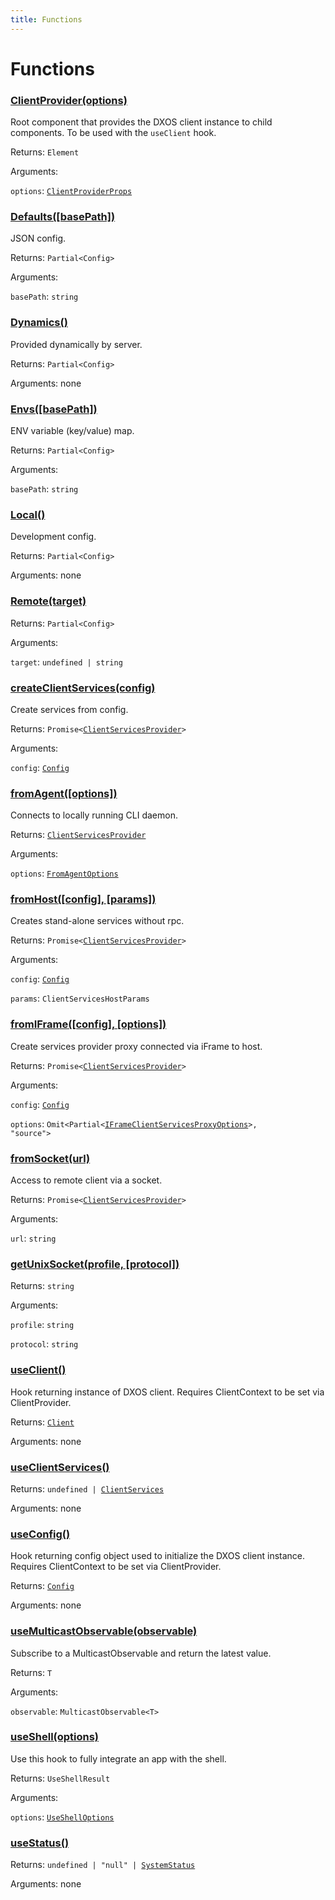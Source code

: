 ```yaml
---
title: Functions
---
```

# Functions
### [ClientProvider(options)](https://github.com/dxos/dxos/blob/main/packages/sdk/react-client/src/client/ClientContext.tsx#L96)



Root component that provides the DXOS client instance to child components.
To be used with the  `useClient`  hook.


Returns: <code>Element</code>

Arguments: 

`options`: <code>[ClientProviderProps](/api/@dxos/react-client/interfaces/ClientProviderProps)</code>

### [Defaults(\[basePath\])]()



JSON config.


Returns: <code>Partial&lt;Config&gt;</code>

Arguments: 

`basePath`: <code>string</code>

### [Dynamics()]()



Provided dynamically by server.


Returns: <code>Partial&lt;Config&gt;</code>

Arguments: none

### [Envs(\[basePath\])]()



ENV variable (key/value) map.


Returns: <code>Partial&lt;Config&gt;</code>

Arguments: 

`basePath`: <code>string</code>

### [Local()]()



Development config.


Returns: <code>Partial&lt;Config&gt;</code>

Arguments: none

### [Remote(target)]()



Returns: <code>Partial&lt;Config&gt;</code>

Arguments: 

`target`: <code>undefined | string</code>

### [createClientServices(config)]()



Create services from config.


Returns: <code>Promise&lt;[ClientServicesProvider](/api/@dxos/react-client/interfaces/ClientServicesProvider)&gt;</code>

Arguments: 

`config`: <code>[Config](/api/@dxos/react-client/classes/Config)</code>

### [fromAgent(\[options\])]()



Connects to locally running CLI daemon.


Returns: <code>[ClientServicesProvider](/api/@dxos/react-client/interfaces/ClientServicesProvider)</code>

Arguments: 

`options`: <code>[FromAgentOptions](/api/@dxos/react-client/types/FromAgentOptions)</code>

### [fromHost(\[config\], \[params\])]()



Creates stand-alone services without rpc.


Returns: <code>Promise&lt;[ClientServicesProvider](/api/@dxos/react-client/interfaces/ClientServicesProvider)&gt;</code>

Arguments: 

`config`: <code>[Config](/api/@dxos/react-client/classes/Config)</code>

`params`: <code>ClientServicesHostParams</code>

### [fromIFrame(\[config\], \[options\])]()



Create services provider proxy connected via iFrame to host.


Returns: <code>Promise&lt;[ClientServicesProvider](/api/@dxos/react-client/interfaces/ClientServicesProvider)&gt;</code>

Arguments: 

`config`: <code>[Config](/api/@dxos/react-client/classes/Config)</code>

`options`: <code>Omit&lt;Partial&lt;[IFrameClientServicesProxyOptions](/api/@dxos/react-client/types/IFrameClientServicesProxyOptions)&gt;, "source"&gt;</code>

### [fromSocket(url)]()



Access to remote client via a socket.


Returns: <code>Promise&lt;[ClientServicesProvider](/api/@dxos/react-client/interfaces/ClientServicesProvider)&gt;</code>

Arguments: 

`url`: <code>string</code>

### [getUnixSocket(profile, \[protocol\])]()



Returns: <code>string</code>

Arguments: 

`profile`: <code>string</code>

`protocol`: <code>string</code>

### [useClient()](https://github.com/dxos/dxos/blob/main/packages/sdk/react-client/src/client/ClientContext.tsx#L45)



Hook returning instance of DXOS client.
Requires ClientContext to be set via ClientProvider.


Returns: <code>[Client](/api/@dxos/react-client/classes/Client)</code>

Arguments: none

### [useClientServices()](https://github.com/dxos/dxos/blob/main/packages/sdk/react-client/src/client/useClientServices.ts#L12)



Returns: <code>undefined | [ClientServices](/api/@dxos/react-client/types/ClientServices)</code>

Arguments: none

### [useConfig()](https://github.com/dxos/dxos/blob/main/packages/sdk/react-client/src/client/useConfig.ts#L15)



Hook returning config object used to initialize the DXOS client instance.
Requires ClientContext to be set via ClientProvider.


Returns: <code>[Config](/api/@dxos/react-client/classes/Config)</code>

Arguments: none

### [useMulticastObservable(observable)]()



Subscribe to a MulticastObservable and return the latest value.


Returns: <code>T</code>

Arguments: 

`observable`: <code>MulticastObservable&lt;T&gt;</code>

### [useShell(options)](https://github.com/dxos/dxos/blob/main/packages/sdk/react-client/src/client/useShell.ts#L38)



Use this hook to fully integrate an app with the shell.


Returns: <code>UseShellResult</code>

Arguments: 

`options`: <code>[UseShellOptions](/api/@dxos/react-client/types/UseShellOptions)</code>

### [useStatus()](https://github.com/dxos/dxos/blob/main/packages/sdk/react-client/src/client/useStatus.ts#L12)



Returns: <code>undefined | "null" | [SystemStatus](/api/@dxos/react-client/enums#SystemStatus)</code>

Arguments: none
